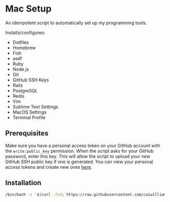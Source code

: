 # Mac Setup

An idempotent script to automatically set up my programming tools.

Installs/configures:
* Dotfiles
* Homebrew
* Fish
* asdf
* Ruby
* Node.js
* Git
* GitHub SSH Keys
* Rails
* PostgreSQL
* Redis
* Vim
* Sublime Text Settings
* MacOS Settings
* Terminal Profile

## Prerequisites
Make sure you have a personal access token on your GitHub account with the `write:public_key` permission. When the script asks for your GitHub password, enter this key. This will allow the script to upload your new GitHub SSH public key if one is generated. You can view your personal access tokens and create new ones [here][1].

## Installation
```bash
/bin/bash -c "$(curl -fsSL https://raw.githubusercontent.com/caiwilliamson/mac-setup/master/setup)"
```

[1]: https://github.com/settings/tokens
